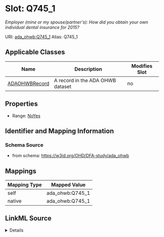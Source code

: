 

# Slot: Q745_1 


_Employer (mine or my spouse/partner's): How did you obtain your own individual dental insurance for 2015?_





URI: [ada_ohwb:Q745_1](https://w3id.org/OHD/DFA-study/ada_ohwb/Q745_1)
Alias: Q745_1

<!-- no inheritance hierarchy -->





## Applicable Classes

| Name | Description | Modifies Slot |
| --- | --- | --- |
| [ADAOHWBRecord](ADAOHWBRecord.md) | A record in the ADA OHWB dataset |  no  |







## Properties

* Range: [NoYes](NoYes.md)





## Identifier and Mapping Information







### Schema Source


* from schema: https://w3id.org/OHD/DFA-study/ada_ohwb




## Mappings

| Mapping Type | Mapped Value |
| ---  | ---  |
| self | ada_ohwb:Q745_1 |
| native | ada_ohwb:Q745_1 |




## LinkML Source

<details>
```yaml
name: Q745_1
description: 'Employer (mine or my spouse/partner''s): How did you obtain your own
  individual dental insurance for 2015?'
from_schema: https://w3id.org/OHD/DFA-study/ada_ohwb
rank: 1000
alias: Q745_1
domain_of:
- ADA_OHWBRecord
range: NoYes

```
</details>